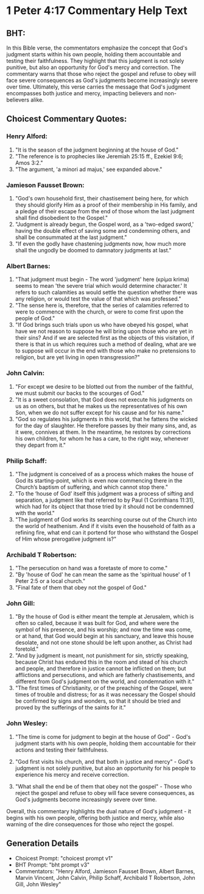 # 1 Peter 4:17 Commentary Help Text

## BHT:
In this Bible verse, the commentators emphasize the concept that God's judgment starts within his own people, holding them accountable and testing their faithfulness. They highlight that this judgment is not solely punitive, but also an opportunity for God's mercy and correction. The commentary warns that those who reject the gospel and refuse to obey will face severe consequences as God's judgments become increasingly severe over time. Ultimately, this verse carries the message that God's judgment encompasses both justice and mercy, impacting believers and non-believers alike.

## Choicest Commentary Quotes:
### Henry Alford:
1. "It is the season of the judgment beginning at the house of God." 
2. "The reference is to prophecies like Jeremiah 25:15 ff., Ezekiel 9:6; Amos 3:2." 
3. "The argument, 'a minori ad majus,' see expanded above."

### Jamieson Fausset Brown:
1. "God's own household first, their chastisement being here, for which they should glorify Him as a proof of their membership in His family, and a pledge of their escape from the end of those whom the last judgment shall find disobedient to the Gospel."
2. "Judgment is already begun, the Gospel word, as a 'two-edged sword,' having the double effect of saving some and condemning others, and shall be consummated at the last judgment."
3. "If even the godly have chastening judgments now, how much more shall the ungodly be doomed to damnatory judgments at last."

### Albert Barnes:
1. "That judgment must begin - The word 'judgment' here (κρίμα krima) seems to mean 'the severe trial which would determine character.' It refers to such calamities as would settle the question whether there was any religion, or would test the value of that which was professed."
2. "The sense here is, therefore, that the series of calamities referred to were to commence with the church, or were to come first upon the people of God."
3. "If God brings such trials upon us who have obeyed his gospel, what have we not reason to suppose he will bring upon those who are yet in their sins? And if we are selected first as the objects of this visitation, if there is that in us which requires such a method of dealing, what are we to suppose will occur in the end with those who make no pretensions to religion, but are yet living in open transgression?"

### John Calvin:
1. "For except we desire to be blotted out from the number of the faithful, we must submit our backs to the scourges of God."
2. "It is a sweet consolation, that God does not execute his judgments on us as on others, but that he makes us the representatives of his own Son, when we do not suffer except for his cause and for his name."
3. "God so regulates his judgments in this world, that he fattens the wicked for the day of slaughter. He therefore passes by their many sins, and, as it were, connives at them. In the meantime, he restores by corrections his own children, for whom he has a care, to the right way, whenever they depart from it."

### Philip Schaff:
1. "The judgment is conceived of as a process which makes the house of God its starting-point, which is even now commencing there in the Church’s baptism of suffering, and which cannot stop there." 
2. "To the ‘house of God’ itself this judgment was a process of sifting and separation, a judgment like that referred to by Paul (1 Corinthians 11:31), which had for its object that those tried by it should not be condemned with the world." 
3. "The judgment of God works its searching course out of the Church into the world of heathenism. And if it visits even the household of faith as a refining fire, what end can it portend for those who withstand the Gospel of Him whose prerogative judgment is?"

### Archibald T Robertson:
1. "The persecution on hand was a foretaste of more to come."
2. "By 'house of God' he can mean the same as the 'spiritual house' of 1 Peter 2:5 or a local church."
3. "Final fate of them that obey not the gospel of God."

### John Gill:
1. "By the house of God is either meant the temple at Jerusalem, which is often so called, because it was built for God, and where were the symbol of his presence, and his worship; and now the time was come, or at hand, that God would begin at his sanctuary, and leave this house desolate, and not one stone should be left upon another, as Christ had foretold."
2. "And by judgment is meant, not punishment for sin, strictly speaking, because Christ has endured this in the room and stead of his church and people, and therefore in justice cannot be inflicted on them; but afflictions and persecutions, and which are fatherly chastisements, and different from God's judgment on the world, and condemnation with it."
3. "The first times of Christianity, or of the preaching of the Gospel, were times of trouble and distress; for as it was necessary the Gospel should be confirmed by signs and wonders, so that it should be tried and proved by the sufferings of the saints for it."

### John Wesley:
1. "The time is come for judgment to begin at the house of God" - God's judgment starts with his own people, holding them accountable for their actions and testing their faithfulness.

2. "God first visits his church, and that both in justice and mercy" - God's judgment is not solely punitive, but also an opportunity for his people to experience his mercy and receive correction.

3. "What shall the end be of them that obey not the gospel" - Those who reject the gospel and refuse to obey will face severe consequences, as God's judgments become increasingly severe over time.

Overall, this commentary highlights the dual nature of God's judgment - it begins with his own people, offering both justice and mercy, while also warning of the dire consequences for those who reject the gospel.


## Generation Details
- Choicest Prompt: "choicest prompt v1"
- BHT Prompt: "bht prompt v3"
- Commentators: "Henry Alford, Jamieson Fausset Brown, Albert Barnes, Marvin Vincent, John Calvin, Philip Schaff, Archibald T Robertson, John Gill, John Wesley"
